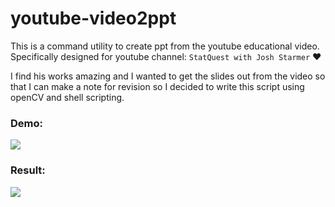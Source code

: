 # youtube-video2ppt

This is a command utility to create ppt from the youtube educational video. 
Specifically designed for youtube channel: `StatQuest with Josh Starmer` :heart:

I find his works amazing and I wanted to get the slides out from the video so that I can make a note for revision so I decided to write this script using openCV and shell scripting.

### Demo:

![](https://github.com/ninjakx/youtube-video2ppt/blob/5063659b056b9b871402de0c50c0a90bcc9d37b4/demo.gif)

### Result:
 
![](https://github.com/ninjakx/youtube-video2ppt/blob/ebaf74d3c55192b1c4a832d147fe9fea08fa098b/output.png)
